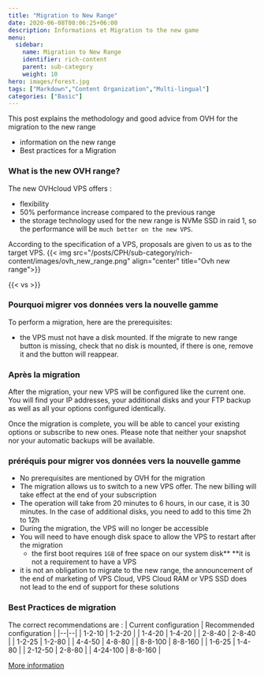 ```yaml
---
title: "Migration to New Range"
date: 2020-06-08T08:06:25+06:00
description: Informations et Migration to the new game
menu:
  sidebar:
    name: Migration to New Range
    identifier: rich-content
    parent: sub-category
    weight: 10
hero: images/forest.jpg
tags: ["Markdown","Content Organization","Multi-lingual"]
categories: ["Basic"]
---
```


This post explains the methodology and good advice from OVH for the migration to the new range

- information on the new range
- Best practices for a Migration

### What is the new OVH range?
The new OVHcloud VPS offers :
- flexibility
- 50% performance increase compared to the previous range
- the storage technology used for the new range is NVMe SSD in raid 1, so the performance will be `much better on the new VPS`.

According to the specification of a VPS, proposals are given to us as to the target VPS.
{{< img src="/posts/CPH/sub-category/rich-content/images/ovh_new_range.png" align="center" title="Ovh new range">}}

{{< vs >}}

### Pourquoi migrer vos données vers la nouvelle gamme
To perform a migration, here are the prerequisites:
- the VPS must not have a disk mounted. If the migrate to new range button is missing,
check that no disk is mounted, if there is one, remove it and the button will reappear.

### Après la migration
After the migration, your new VPS will be configured like the current one. You will find your IP addresses, your additional disks and your FTP backup as well as all your options configured identically.

Once the migration is complete, you will be able to cancel your existing options or subscribe to new ones. Please note that neither your snapshot nor your automatic backups will be available.

### préréquis pour migrer vos données vers la nouvelle gamme
- No prerequisites are mentioned by OVH for the migration
- The migration allows us to switch to a new VPS offer. The new billing will take effect at the end of your subscription
- The operation will take from 20 minutes to 6 hours, in our case, it is 30 minutes. In the case of additional disks, you need to add to this time 2h to 12h
- During the migration, the VPS will no longer be accessible
- You will need to have enough disk space to allow the VPS to restart after the migration
  - the first boot requires `1GB` of free space on our system disk** **it is not a requirement to have a VPS
- it is not an obligation to migrate to the new range, the announcement of the end of marketing of VPS Cloud, VPS Cloud RAM or VPS SSD does not lead to the end of support for these solutions

### Best Practices de migration
The correct recommendations are :
| Current configuration | Recommended configuration |
|--|--|
| 1-2-10 | 1-2-20 |
| 1-4-20 | 1-4-20 |
| 2-8-40 | 2-8-40 |
| 1-2-25 | 1-2-80 |
| 4-4-50 | 4-8-80 |
| 8-8-100 | 8-8-160 |
| 1-6-25 | 1-4-80 |
| 2-12-50 | 2-8-80 |
| 4-24-100 | 8-8-160 |

[More information](https://www.ovhcloud.com/fr/vps/vps-offer-migration/)